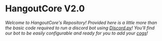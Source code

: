 # HangoutCore V2.0
###### Welcome to HangoutCore's Repository! Provided here is a little more than the basic code required to run a discord bot using [Discord.py](https://discordpy.readthedocs.io/en/master/index.html)! You'll find our bot to be easily configurable and ready for you to add your [cogs](https://discordpy.readthedocs.io/en/stable/ext/commands/cogs.html)!